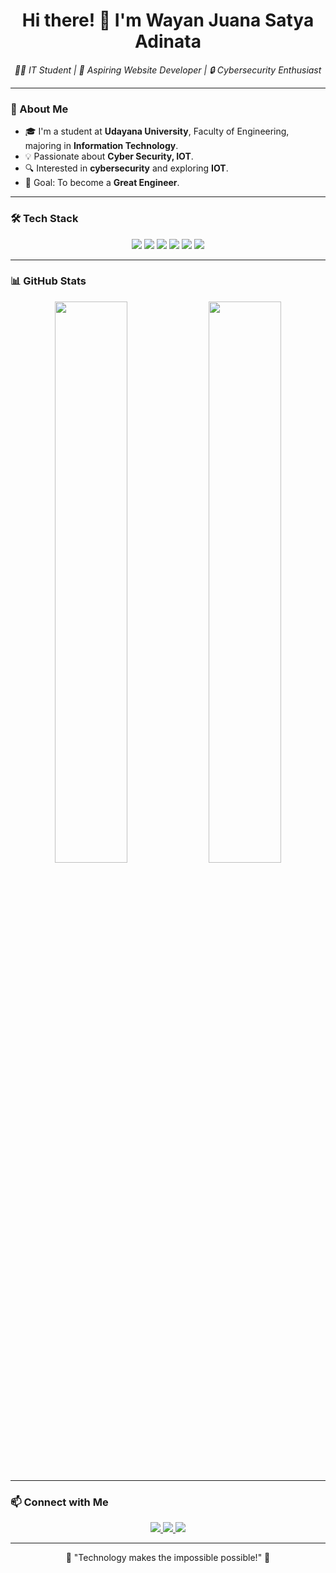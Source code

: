 <h1 align="center">Hi there! 👋 I'm Wayan Juana Satya Adinata</h1>

<p align="center">
  <em>👨‍💻 IT Student | 🚀 Aspiring Website Developer | 🔒 Cybersecurity Enthusiast</em>
</p>

---

### 🌱 About Me
- 🎓 I'm a student at **Udayana University**, Faculty of Engineering, majoring in **Information Technology**.
- 💡 Passionate about **Cyber Security, IOT**.
- 🔍 Interested in **cybersecurity** and exploring **IOT**.
- 🎯 Goal: To become a **Great Engineer**.

---

### 🛠️ Tech Stack
<p align="center">
  <img src="https://img.shields.io/badge/React-20232A?style=for-the-badge&logo=react&logoColor=61DAFB" />
  <img src="https://img.shields.io/badge/TailwindCSS-38B2AC?style=for-the-badge&logo=tailwind-css&logoColor=white" />
  <img src="https://img.shields.io/badge/Bootstrap-7952B3?style=for-the-badge&logo=bootstrap&logoColor=white" />
  <img src="https://img.shields.io/badge/PHP-777BB4?style=for-the-badge&logo=php&logoColor=white" />
  <img src="https://img.shields.io/badge/MySQL-4479A1?style=for-the-badge&logo=mysql&logoColor=white" />
  <img src="https://img.shields.io/badge/Linux-FCC624?style=for-the-badge&logo=linux&logoColor=black" />
</p>

---

### 📊 GitHub Stats
<p align="center">
  <img width="48%" src="https://github-readme-stats.vercel.app/api?username=juanaxyz&show_icons=true&theme=tokyonight" />
  <img width="48%" src="https://github-readme-streak-stats.herokuapp.com/?user=juanaxyz&theme=tokyonight" />
</p>

---

### 📫 Connect with Me
<p align="center">
  <a href="https://github.com/juanaxyz">
    <img src="https://img.shields.io/badge/GitHub-181717?style=for-the-badge&logo=github&logoColor=white" />
  </a>
  <a href="https://www.linkedin.com/in/i-wayan-juana-satya-adinata-26117130b/">
    <img src="https://img.shields.io/badge/LinkedIn-0077B5?style=for-the-badge&logo=linkedin&logoColor=white" />
  </a>
  <a href="https://instagram.com/juanasatyaa">
    <img src="https://img.shields.io/badge/Instagram-E4405F?style=for-the-badge&logo=instagram&logoColor=white" />
  </a>
</p>

---

<p align="center">
  🚀 "Technology makes the impossible possible!" 🚀
</p>
